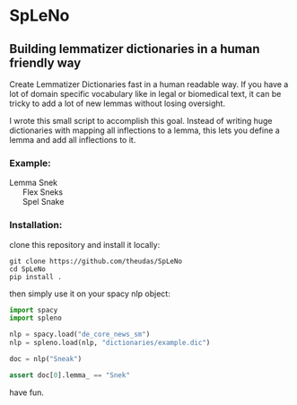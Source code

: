 # SpLeNo
## Building lemmatizer dictionaries in a human friendly way

Create Lemmatizer Dictionaries fast in a human readable way.
If you have a lot of domain specific vocabulary like in legal or biomedical text, it can be tricky to add a lot of new lemmas without losing oversight.

I wrote this small script to accomplish this goal. Instead of writing huge dictionaries with mapping all inflections to a lemma, this lets you define a lemma and add all inflections to it.

### Example:


Lemma Snek  
&nbsp;&nbsp;&nbsp;&nbsp;&nbsp;&nbsp;Flex Sneks  
&nbsp;&nbsp;&nbsp;&nbsp;&nbsp;&nbsp;Spel Snake  

### Installation:
clone this repository and install it locally:

```console
git clone https://github.com/theudas/SpLeNo
cd SpLeNo
pip install .
```

then simply use it on your spacy nlp object:

```python
import spacy
import spleno

nlp = spacy.load("de_core_news_sm")
nlp = spleno.load(nlp, "dictionaries/example.dic")

doc = nlp("Sneak")

assert doc[0].lemma_ == "Snek"
```

have fun.
